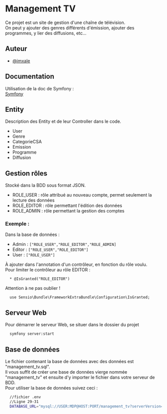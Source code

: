 
# Management TV

Ce projet est un site de gestion d'une chaîne de télévision.\
On peut y ajouter des genres différents d'émission, ajouter des programmes, y lier des diffusions, etc...


## Auteur 

- [@imxale](https://www.github.com/imxale)


## Documentation
Utilisation de la doc de Symfony :\
[Symfony](https://symfony.com/doc/current/index.html)


## Entity
Description des Entity et de leur Controller dans le code.
- User
- Genre
- CategorieCSA
- Emission
- Programme
- Diffusion
## Gestion rôles
Stocké dans la BDD sous format JSON.
- ROLE_USER : rôle attribué au nouveau compte, permet seulement la lecture des données
- ROLE_EDITOR : rôle permettant l'édition des données
- ROLE_ADMIN : rôle permettant la gestion des comptes


### Exemple :
Dans la base de données :
- Admin : ``` ["ROLE_USER","ROLE_EDITOR","ROLE_ADMIN] ```
- Editor : ``` ["ROLE_USER","ROLE_EDITOR"] ```
- User : ``` ["ROLE_USER"] ```

À ajouter dans l'annotation d'un contrôleur, en fonction du rôle voulu.\
Pour limiter le contrôleur au rôle EDITOR :
```
  * @IsGranted("ROLE_EDITOR")
```

Attention à ne pas oublier !
```
  use Sensio\Bundle\FrameworkExtraBundle\Configuration\IsGranted;
```
## Serveur Web

Pour démarrer le serveur Web, se situer dans le dossier du projet

```bash
  symfony server:start
```
## Base de données

Le fichier contenant la base de données avec des données est "management_tv.sql".\
Il vous suffit de créer une base de données vierge nommée "management_tv" et ensuite d'y importer le fichier dans votre serveur de BDD.\
Pour utiliser la base de données suivez ceci :
```bash
  //fichier .env
  //Ligne 29-31
  DATABASE_URL="mysql://USER:MDP@HOST:PORT/management_tv?serverVersion=5.7&charset=utf8mb4"
```
